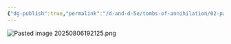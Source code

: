 ```yaml
---
{"dg-publish":true,"permalink":"/d-and-d-5e/tombs-of-annihilation/02-party-members/taban/","noteIcon":"","created":"2025-08-06T12:57:11.608-05:00","updated":"2025-08-06T19:22:03.500-05:00"}
---
```



![Pasted image 20250806192125.png](/img/user/Pasted%20image%2020250806192125.png)